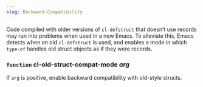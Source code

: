 ```yaml
---
slug: Backward-Compatibility
---
```


Code compiled with older versions of `cl-defstruct` that doesn’t use records may run into problems when used in a new Emacs. To alleviate this, Emacs detects when an old `cl-defstruct` is used, and enables a mode in which `type-of` handles old struct objects as if they were records.

### <span className="tag function">`function`</span> **cl-old-struct-compat-mode** *arg*

If `arg` is positive, enable backward compatibility with old-style structs.
